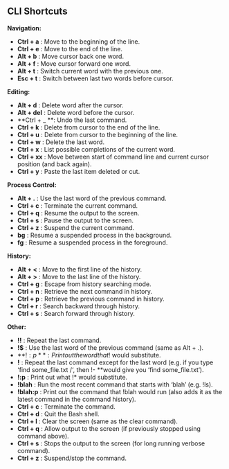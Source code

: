 ## CLI Shortcuts

**Navigation:**

- **Ctrl + a** : Move to the beginning of the line.
- **Ctrl + e** : Move to the end of the line.
- **Alt + b** : Move cursor back one word.
- **Alt + f** : Move cursor forward one word.
- **Alt + t** : Switch current word with the previous one.
- **Esc + t** : Switch between last two words before cursor.



**Editing:**

- **Alt + d** : Delete word after the cursor.
- **Alt + del** : Delete word before the cursor.
- **Ctrl + _ **: Undo the last command.
- **Ctrl + k** : Delete from cursor to the end of the line.
- **Ctrl + u** : Delete from cursor to the beginning of the line.
- **Ctrl + w** : Delete the last word.
- **Ctrl + x** : List possible completions of the current word.
- **Ctrl + xx** : Move between start of command line and current cursor position (and back again).
- **Ctrl + y** : Paste the last item deleted or cut.


**Process Control:**

- **Alt + .** : Use the last word of the previous command.
- **Ctrl + c** : Terminate the current command.
- **Ctrl + q** : Resume the output to the screen.
- **Ctrl + s** : Pause the output to the screen.
- **Ctrl + z** : Suspend the current command.
- **bg** : Resume a suspended process in the background.
- **fg** : Resume a suspended process in the foreground.


**History:**

- **Alt + <** : Move to the first line of the history.
- **Alt + >** : Move to the last line of the history.
- **Ctrl + g** : Escape from history searching mode.
- **Ctrl + n** : Retrieve the next command in history.
- **Ctrl + p** : Retrieve the previous command in history.
- **Ctrl + r** : Search backward through history.
- **Ctrl + s** : Search forward through history.


**Other:**

- **!!** : Repeat the last command.
- **!$** : Use the last word of the previous command (same as Alt + .).
- **!$:p** : Print out the word that !$ would substitute.
- **!** : Repeat the last command except for the last word (e.g. if you type ‘find some_file.txt /‘, then !- **would give you ‘find some_file.txt‘).
- **!:p** : Print out what !* would substitute.
- **!blah** : Run the most recent command that starts with ‘blah’ (e.g. !ls).
- **!blah:p** : Print out the command that !blah would run (also adds it as the latest command in the command history).
- **Ctrl + c** : Terminate the command.
- **Ctrl + d** : Quit the Bash shell.
- **Ctrl + l** : Clear the screen (same as the clear command).
- **Ctrl + q** : Allow output to the screen (if previously stopped using command above).
- **Ctrl + s** : Stops the output to the screen (for long running verbose command).
- **Ctrl + z** : Suspend/stop the command.
